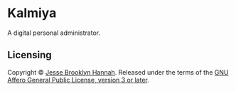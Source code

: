 # Kalmiya

A digital personal administrator.

## Licensing

Copyright © [Jesse Brooklyn Hannah][jbhannah]. Released under the terms of the
[GNU Affero General Public License, version 3 or later](LICENSE.md).

[jbhannah]: https://jbhannah.net
